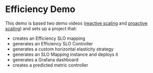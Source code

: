 # Efficiency Demo

This demo is based two demo videos ([reactive scaling](https://www.youtube.com/watch?v=qScTsLGyOi8) and [proactive scaling](https://www.youtube.com/watch?v=epgcMXS55tQ)) and sets up a project that:
* creates an Efficiency SLO mapping
* generates an Efficiency SLO Controller
* generates a custom horizontal elasticity strategy
* generates an SLO Mapping instance and deploys it
* generates a Grafana dashboard
* creates a predicted metric controller

